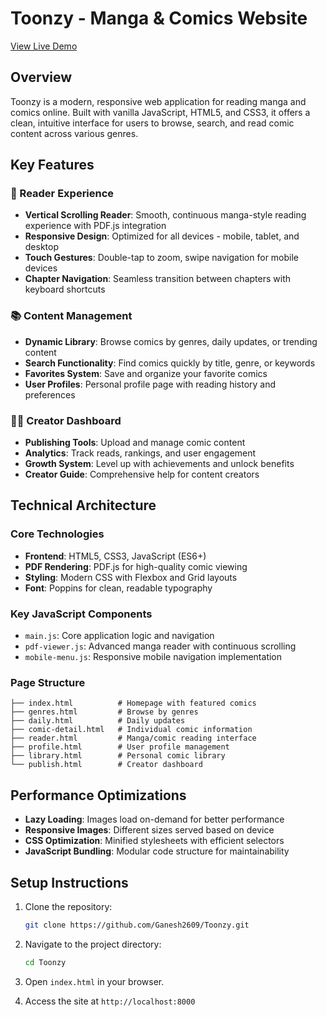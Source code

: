 # Toonzy - Manga & Comics Website

[View Live Demo](https://ganesh2609.github.io/Toonzy3/)

## Overview

Toonzy is a modern, responsive web application for reading manga and comics online. Built with vanilla JavaScript, HTML5, and CSS3, it offers a clean, intuitive interface for users to browse, search, and read comic content across various genres.

## Key Features

### 🎨 Reader Experience
- **Vertical Scrolling Reader**: Smooth, continuous manga-style reading experience with PDF.js integration
- **Responsive Design**: Optimized for all devices - mobile, tablet, and desktop
- **Touch Gestures**: Double-tap to zoom, swipe navigation for mobile devices
- **Chapter Navigation**: Seamless transition between chapters with keyboard shortcuts

### 📚 Content Management
- **Dynamic Library**: Browse comics by genres, daily updates, or trending content
- **Search Functionality**: Find comics quickly by title, genre, or keywords
- **Favorites System**: Save and organize your favorite comics
- **User Profiles**: Personal profile page with reading history and preferences

### 👨‍💻 Creator Dashboard
- **Publishing Tools**: Upload and manage comic content
- **Analytics**: Track reads, rankings, and user engagement
- **Growth System**: Level up with achievements and unlock benefits
- **Creator Guide**: Comprehensive help for content creators

## Technical Architecture

### Core Technologies
- **Frontend**: HTML5, CSS3, JavaScript (ES6+)
- **PDF Rendering**: PDF.js for high-quality comic viewing
- **Styling**: Modern CSS with Flexbox and Grid layouts
- **Font**: Poppins for clean, readable typography

### Key JavaScript Components
- `main.js`: Core application logic and navigation
- `pdf-viewer.js`: Advanced manga reader with continuous scrolling
- `mobile-menu.js`: Responsive mobile navigation implementation

### Page Structure
```
├── index.html          # Homepage with featured comics
├── genres.html         # Browse by genres
├── daily.html          # Daily updates
├── comic-detail.html   # Individual comic information
├── reader.html         # Manga/comic reading interface
├── profile.html        # User profile management
├── library.html        # Personal comic library
└── publish.html        # Creator dashboard
```

## Performance Optimizations

- **Lazy Loading**: Images load on-demand for better performance
- **Responsive Images**: Different sizes served based on device
- **CSS Optimization**: Minified stylesheets with efficient selectors
- **JavaScript Bundling**: Modular code structure for maintainability

## Setup Instructions

1. Clone the repository:
   ```bash
   git clone https://github.com/Ganesh2609/Toonzy.git
   ```

2. Navigate to the project directory:
   ```bash
   cd Toonzy
   ```

3. Open `index.html` in your browser.

4. Access the site at `http://localhost:8000`
